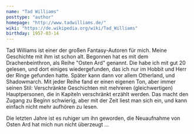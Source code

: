 ```yaml
---
name: "Tad Williams"
posttype: "author"
homepage: "http://www.tadwilliams.de/"
wiki: "https://de.wikipedia.org/wiki/Tad_Williams"
birthday: 1957-03-14
---
```


Tad Williams ist einer der großen Fantasy-Autoren für mich. Meine Geschichte mit ihm ist schon alt. Begonnen hat es mit dem Drachenbeinthron, als Reihe "Osten Ard" genannt. Die habe ich mit gut 20 gelesen, und dort einiges wiedergefunden, das ich nur im Hobbit und Herr der Ringe gefunden hatte. Später kann dann vor allem Otherland, und Shadowmarch. Mit jeder Reihe fand er einen eigenen Ton, aber immer seinen Stil: Verschränkte Geschichten mit mehreren (gleichwertigen) Hauptpersonen, die in Kapiteln verschränkt erzählt werden. Das macht den Zugang zu Beginn schwierig, aber mit der Zeit liest man sich ein, und kann einfach nicht mehr aufhören zu lesen.

Die letzten Jahre ist es ruhiger um ihn geworden, die Neuaufnahme von Osten Ard hat mich nun nicht überzeugt ...